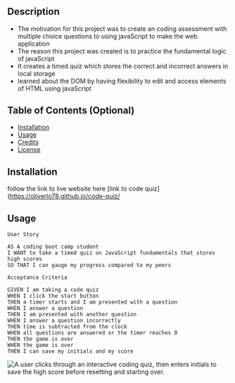 
# <code-quiz>

## Description

- The motivation for this project was to create an coding assessment with multiple choice questions to using javaScript to make the web application 
- The reason this project was created is to practice the fundamental logic of javaScript 
- It creates a timed quiz which stores the correct and incorrect answers in local storage
- learned about the DOM by having flexibility to edit and access elements of HTML using         javaScript 

## Table of Contents (Optional)

- [Installation](#installation)
- [Usage](#usage)
- [Credits](#credits)
- [License](#license)

## Installation

follow the link to live website here [link to code quiz](https://oliverlo78.github.io/code-quiz/

## Usage

```
User Story

AS A coding boot camp student
I WANT to take a timed quiz on JavaScript fundamentals that stores high scores
SO THAT I can gauge my progress compared to my peers
```

```
Acceptance Criteria

GIVEN I am taking a code quiz
WHEN I click the start button
THEN a timer starts and I am presented with a question
WHEN I answer a question
THEN I am presented with another question
WHEN I answer a question incorrectly
THEN time is subtracted from the clock
WHEN all questions are answered or the timer reaches 0
THEN the game is over
WHEN the game is over
THEN I can save my initials and my score
```
![A user clicks through an interactive coding quiz, then enters initials to save the high score before resetting and starting over.](./Assets/04-web-apis-homework-demo.gif)
    

